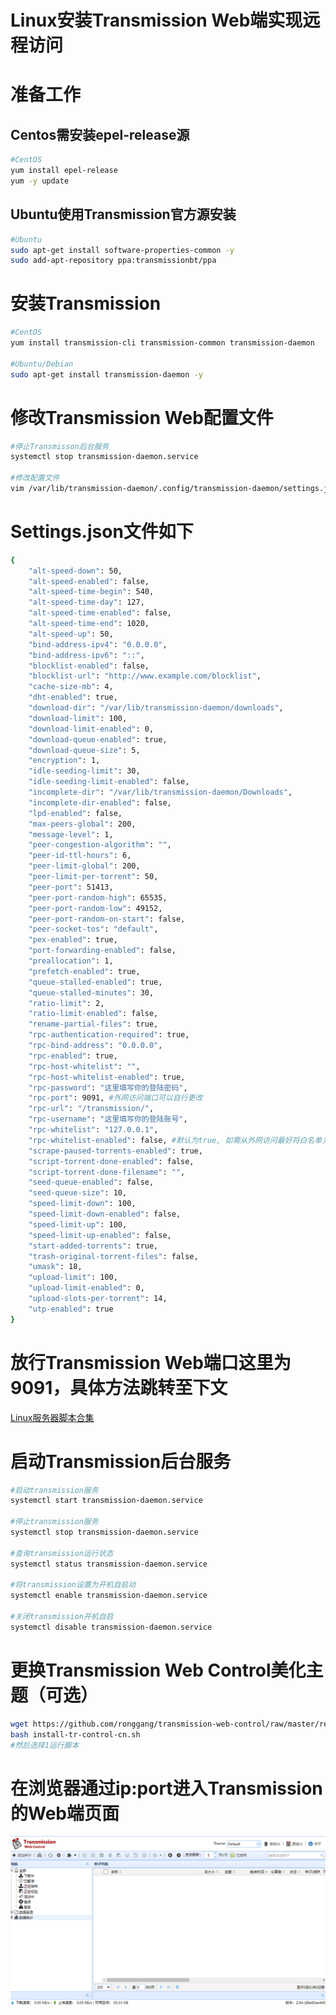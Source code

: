 # Linux安装Transmission Web端实现远程访问

# 准备工作

## Centos需安装epel-release源

```bash
#CentOS
yum install epel-release
yum -y update
```

## Ubuntu使用Transmission官方源安装

```bash
#Ubuntu
sudo apt-get install software-properties-common -y
sudo add-apt-repository ppa:transmissionbt/ppa
```

# 安装Transmission

```bash
#CentOS
yum install transmission-cli transmission-common transmission-daemon

#Ubuntu/Debian
sudo apt-get install transmission-daemon -y
```

# 修改Transmission Web配置文件

```bash
#停止Transmisson后台服务
systemctl stop transmission-daemon.service

#修改配置文件
vim /var/lib/transmission-daemon/.config/transmission-daemon/settings.json
```

# Settings.json文件如下

```bash
{
    "alt-speed-down": 50,
    "alt-speed-enabled": false,
    "alt-speed-time-begin": 540,
    "alt-speed-time-day": 127,
    "alt-speed-time-enabled": false,
    "alt-speed-time-end": 1020,
    "alt-speed-up": 50,
    "bind-address-ipv4": "0.0.0.0",
    "bind-address-ipv6": "::",
    "blocklist-enabled": false,
    "blocklist-url": "http://www.example.com/blocklist",
    "cache-size-mb": 4,
    "dht-enabled": true,
    "download-dir": "/var/lib/transmission-daemon/downloads",
    "download-limit": 100,
    "download-limit-enabled": 0,
    "download-queue-enabled": true,
    "download-queue-size": 5,
    "encryption": 1,
    "idle-seeding-limit": 30,
    "idle-seeding-limit-enabled": false,
    "incomplete-dir": "/var/lib/transmission-daemon/Downloads",
    "incomplete-dir-enabled": false,
    "lpd-enabled": false,
    "max-peers-global": 200,
    "message-level": 1,
    "peer-congestion-algorithm": "",
    "peer-id-ttl-hours": 6,
    "peer-limit-global": 200,
    "peer-limit-per-torrent": 50,
    "peer-port": 51413,
    "peer-port-random-high": 65535,
    "peer-port-random-low": 49152,
    "peer-port-random-on-start": false,
    "peer-socket-tos": "default",
    "pex-enabled": true,
    "port-forwarding-enabled": false,
    "preallocation": 1,
    "prefetch-enabled": true,
    "queue-stalled-enabled": true,
    "queue-stalled-minutes": 30,
    "ratio-limit": 2,
    "ratio-limit-enabled": false,
    "rename-partial-files": true,
    "rpc-authentication-required": true,
    "rpc-bind-address": "0.0.0.0",
    "rpc-enabled": true,
    "rpc-host-whitelist": "",
    "rpc-host-whitelist-enabled": true, 
    "rpc-password": "这里填写你的登陆密码",
    "rpc-port": 9091, #外网访问端口可以自行更改
    "rpc-url": "/transmission/",
    "rpc-username": "这里填写你的登陆账号",
    "rpc-whitelist": "127.0.0.1",
    "rpc-whitelist-enabled": false, #默认为true, 如需从外网访问最好将白名单关掉或将自己的ip添加至白名单
    "scrape-paused-torrents-enabled": true,
    "script-torrent-done-enabled": false,
    "script-torrent-done-filename": "",
    "seed-queue-enabled": false,
    "seed-queue-size": 10,
    "speed-limit-down": 100,
    "speed-limit-down-enabled": false,
    "speed-limit-up": 100,
    "speed-limit-up-enabled": false,
    "start-added-torrents": true,
    "trash-original-torrent-files": false,
    "umask": 18,
    "upload-limit": 100,
    "upload-limit-enabled": 0,
    "upload-slots-per-torrent": 14,
    "utp-enabled": true
}
```

# 放行Transmission Web端口这里为9091，具体方法跳转至下文

[Linux服务器脚本合集](https://github.com/Royc30ne/Linux-Environment-Install-Guide/blob/main/Linux%E6%9C%8D%E5%8A%A1%E5%99%A8%E8%84%9A%E6%9C%AC%E5%90%88%E9%9B%86/Linux%E9%98%B2%E7%81%AB%E5%A2%99%E6%94%BE%E8%A1%8C%E7%AB%AF%E5%8F%A3%E6%96%B9%E6%B3%95.md)

# 启动Transmission后台服务

```bash
#启动transmission服务
systemctl start transmission-daemon.service

#停止transmission服务
systemctl stop transmission-daemon.service

#查询transmission运行状态
systemctl status transmission-daemon.service

#将transmission设置为开机自启动
systemctl enable transmission-daemon.service

#关闭transmission开机自启
systemctl disable transmission-daemon.service
```

# 更换Transmission Web Control美化主题（可选）

```bash
wget https://github.com/ronggang/transmission-web-control/raw/master/release/install-tr-control-cn.sh
bash install-tr-control-cn.sh
#然后选择1运行脚本
```

# 在浏览器通过ip:port进入Transmission的Web端页面

![transmission.png](Linux%E5%AE%89%E8%A3%85Transmission%20Web%E7%AB%AF%E5%AE%9E%E7%8E%B0%E8%BF%9C%E7%A8%8B%E8%AE%BF%E9%97%AE/transmission.png)
